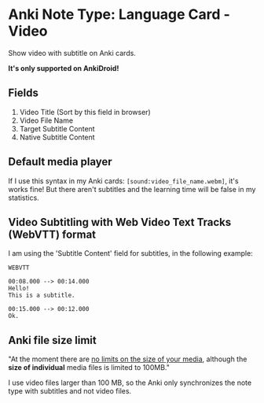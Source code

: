 # Anki Note Type: Language Card - Video

Show video with subtitle on Anki cards.

**It's only supported on AnkiDroid!**

## Fields

 1. Video Title (Sort by this field in browser)
 2. Video File Name
 3. Target Subtitle Content
 4. Native Subtitle Content

## Default media player

If I use this syntax in my Anki cards: `[sound:video_file_name.webm]`, it's works fine! But there aren't subtitles and the learning time will be false in my statistics.

## Video Subtitling with Web Video Text Tracks (WebVTT) format

I am using the 'Subtitle Content' field for subtitles, in the following example:

    WEBVTT

    00:08.000 --> 00:14.000
    Hello!
    This is a subtitle.

    00:15.000 --> 00:12.000
    Ok.

## Anki file size limit

"At the moment there are [no limits on the size of your media](https://anki.tenderapp.com/kb/anki-ecosystem/are-there-limits-on-file-sizes-on-ankiweb), although the **size of individual** media files is limited to 100MB."

I use video files larger than 100 MB, so the Anki only synchronizes the note type with subtitles and not video files.
